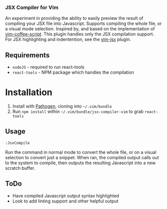 ### JSX Compiler for Vim

An experiment in providing the ability to easily preview the result of compiling your JSX file into Javascript. Supports compiling the whole file, or a visual mode selection. Inspired by, and based on the implementation of [vim-coffee-script](https://github.com/kchmck/vim-coffee-script). This plugin handles only the JSX compilation support. For JSX highlighting and indentention, see the [vim-jsx](https://github.com/mxw/vim-jsx) plugin.

## Requirements

* `nodeJS` - required to run react-tools
* `react-tools` - NPM package which handles the compilation

# Installation

1. Install with [Pathogen](https://github.com/tpope/vim-pathogen), cloning into `~/.vim/bundle`
2. Run `npm install` within `~/.vim/bundle/jsx-compiler-vim` to grab `react-tools` 

## Usage

`:JsxCompile`

Run the command in normal mode to convert the whole file, or on a visual selection to convert just a snippet. When ran, the compiled output calls out to the system to compile, then outputs the resulting Javascript into a new scratch buffer.

## ToDo

* Have compiled Javascript output syntax highlighted
* Look to add linting support and other helpful output
